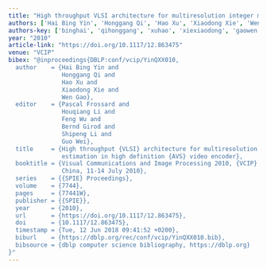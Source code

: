 ```yaml
---
title: "High throughput VLSI architecture for multiresolution integer motion estimation in high definition AVS video encoder"
authors: ['Hai Bing Yin', 'Honggang Qi', 'Hao Xu', 'Xiaodong Xie', 'Wen Gao 0001']
authors-key: ['binghai', 'qihonggang', 'xuhao', 'xiexiaodong', 'gaowen']
year: "2010"
article-link: "https://doi.org/10.1117/12.863475"
venue: "VCIP"
bibex: "@inproceedings{DBLP:conf/vcip/YinQXX010,
  author    = {Hai Bing Yin and
               Honggang Qi and
               Hao Xu and
               Xiaodong Xie and
               Wen Gao},
  editor    = {Pascal Frossard and
               Houqiang Li and
               Feng Wu and
               Bernd Girod and
               Shipeng Li and
               Guo Wei},
  title     = {High throughput {VLSI} architecture for multiresolution integer motion
               estimation in high definition {AVS} video encoder},
  booktitle = {Visual Communications and Image Processing 2010, {VCIP} 2010, Huangshan,
               China, 11-14 July 2010},
  series    = {{SPIE} Proceedings},
  volume    = {7744},
  pages     = {77441W},
  publisher = {{SPIE}},
  year      = {2010},
  url       = {https://doi.org/10.1117/12.863475},
  doi       = {10.1117/12.863475},
  timestamp = {Tue, 12 Jun 2018 09:41:52 +0200},
  biburl    = {https://dblp.org/rec/conf/vcip/YinQXX010.bib},
  bibsource = {dblp computer science bibliography, https://dblp.org}
}"
---
```

